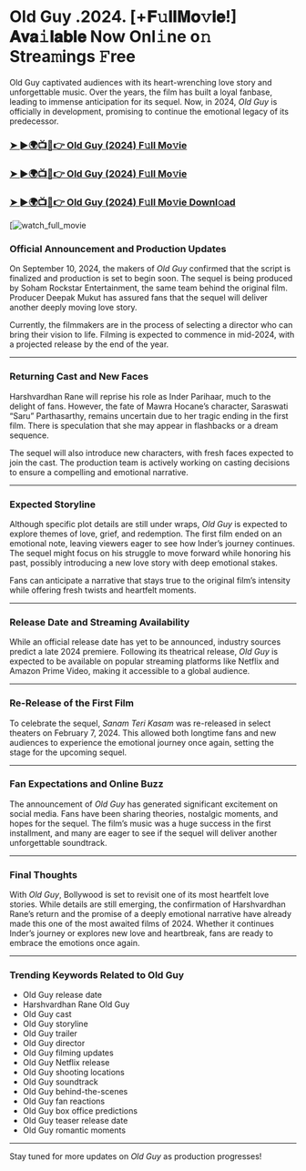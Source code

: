 # Old Guy .2024. [+𝐅𝚞𝐥𝐥𝐌𝐨𝚟𝐢𝐞!] 𝐀𝐯𝐚𝚒𝐥𝐚𝐛𝐥𝐞 Now Onl𝚒ne o𝚗 Strea𝚖ings 𝙵ree

Old Guy captivated audiences with its heart-wrenching love story and unforgettable music. Over the years, the film has built a loyal fanbase, leading to immense anticipation for its sequel. Now, in 2024, *Old Guy* is officially in development, promising to continue the emotional legacy of its predecessor.

### [➤ ►🌍📺📱👉   Old Guy (2024) F𝚞ll Mo𝚟ie](https://rb.gy/q3frei)

### [➤ ►🌍📺📱👉   Old Guy (2024) F𝚞ll Mo𝚟ie](https://rb.gy/q3frei)

### [➤ ►🌍📺📱👉   Old Guy (2024) F𝚞ll Mo𝚟ie Downl𝚘ad](https://rb.gy/q3frei)

[![watch_full_movie](https://media.themoviedb.org/t/p/w500_and_h282_face/AtciHGgpOU7ngsVhXbS2S5Spdlv.jpg)

### **Official Announcement and Production Updates**

On September 10, 2024, the makers of *Old Guy* confirmed that the script is finalized and production is set to begin soon. The sequel is being produced by Soham Rockstar Entertainment, the same team behind the original film. Producer Deepak Mukut has assured fans that the sequel will deliver another deeply moving love story.

Currently, the filmmakers are in the process of selecting a director who can bring their vision to life. Filming is expected to commence in mid-2024, with a projected release by the end of the year.

---

### **Returning Cast and New Faces**

Harshvardhan Rane will reprise his role as Inder Parihaar, much to the delight of fans. However, the fate of Mawra Hocane’s character, Saraswati “Saru” Parthasarthy, remains uncertain due to her tragic ending in the first film. There is speculation that she may appear in flashbacks or a dream sequence.

The sequel will also introduce new characters, with fresh faces expected to join the cast. The production team is actively working on casting decisions to ensure a compelling and emotional narrative.

---

### **Expected Storyline**

Although specific plot details are still under wraps, *Old Guy* is expected to explore themes of love, grief, and redemption. The first film ended on an emotional note, leaving viewers eager to see how Inder’s journey continues. The sequel might focus on his struggle to move forward while honoring his past, possibly introducing a new love story with deep emotional stakes.

Fans can anticipate a narrative that stays true to the original film’s intensity while offering fresh twists and heartfelt moments.

---

### **Release Date and Streaming Availability**

While an official release date has yet to be announced, industry sources predict a late 2024 premiere. Following its theatrical release, *Old Guy* is expected to be available on popular streaming platforms like Netflix and Amazon Prime Video, making it accessible to a global audience.

---

### **Re-Release of the First Film**

To celebrate the sequel, *Sanam Teri Kasam* was re-released in select theaters on February 7, 2024. This allowed both longtime fans and new audiences to experience the emotional journey once again, setting the stage for the upcoming sequel.

---

### **Fan Expectations and Online Buzz**

The announcement of *Old Guy* has generated significant excitement on social media. Fans have been sharing theories, nostalgic moments, and hopes for the sequel. The film’s music was a huge success in the first installment, and many are eager to see if the sequel will deliver another unforgettable soundtrack.

---

### **Final Thoughts**

With *Old Guy*, Bollywood is set to revisit one of its most heartfelt love stories. While details are still emerging, the confirmation of Harshvardhan Rane’s return and the promise of a deeply emotional narrative have already made this one of the most awaited films of 2024. Whether it continues Inder’s journey or explores new love and heartbreak, fans are ready to embrace the emotions once again.

---

### **Trending Keywords Related to Old Guy**

- Old Guy release date  
- Harshvardhan Rane Old Guy  
- Old Guy cast  
- Old Guy storyline  
- Old Guy trailer  
- Old Guy director  
- Old Guy filming updates  
- Old Guy Netflix release  
- Old Guy shooting locations  
- Old Guy soundtrack  
- Old Guy behind-the-scenes  
- Old Guy fan reactions  
- Old Guy box office predictions  
- Old Guy teaser release date  
- Old Guy romantic moments  

---

Stay tuned for more updates on *Old Guy* as production progresses!
